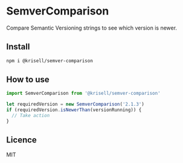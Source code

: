 # SemverComparison
Compare Semantic Versioning strings to see which version is newer.

## Install
```bash
npm i @krisell/semver-comparison
```

## How to use
```js
import SemverComparison from '@krisell/semver-comparison'

let requiredVersion = new SemverComparison('2.1.3')
if (requiredVersion.isNewerThan(versionRunning)) {
  // Take action
}
```

## Licence
MIT